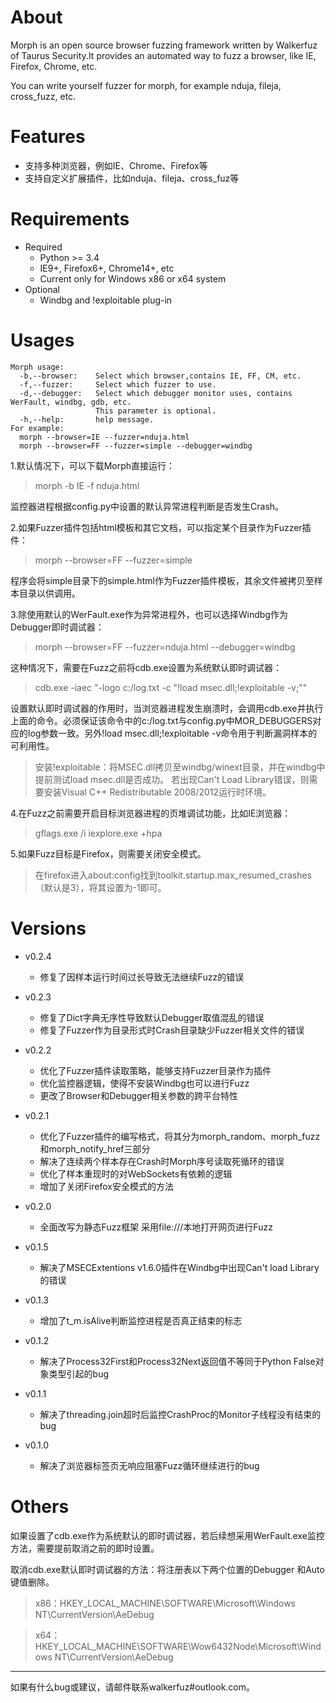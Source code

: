 # About

Morph is an open source browser fuzzing framework written by Walkerfuz of Taurus Security.It provides an automated way to fuzz a browser, like IE, Firefox, Chrome, etc.

You can write yourself fuzzer for morph, for example nduja, fileja, cross_fuzz, etc.

# Features

* 支持多种浏览器，例如IE、Chrome、Firefox等
* 支持自定义扩展插件，比如nduja、fileja、cross_fuz等

# Requirements

* Required
    * Python >= 3.4
    * IE9+, Firefox6+, Chrome14+, etc
    * Current only for Windows x86 or x64 system
* Optional
    * Windbg and !exploitable plug-in

# Usages

	Morph usage:
	  -b,--browser:    Select which browser,contains IE, FF, CM, etc.
	  -f,--fuzzer:     Select which fuzzer to use.
	  -d,--debugger:   Select which debugger monitor uses, contains WerFault, windbg, gdb, etc.
					   This parameter is optional.
	  -h,--help:       help message.
	For example:
	  morph --browser=IE --fuzzer=nduja.html
	  morph --browser=FF --fuzzer=simple --debugger=windbg

1.默认情况下，可以下载Morph直接运行：

> morph -b IE -f nduja.html

监控器进程根据config.py中设置的默认异常进程判断是否发生Crash。

2.如果Fuzzer插件包括html模板和其它文档，可以指定某个目录作为Fuzzer插件：

> morph --browser=FF --fuzzer=simple

程序会将simple目录下的simple.html作为Fuzzer插件模板，其余文件被拷贝至样本目录以供调用。

3.除使用默认的WerFault.exe作为异常进程外，也可以选择Windbg作为Debugger即时调试器：

> morph --browser=FF --fuzzer=nduja.html --debugger=windbg

这种情况下，需要在Fuzz之前将cdb.exe设置为系统默认即时调试器：

> cdb.exe -iaec "-logo c:/log.txt -c \"!load msec.dll;!exploitable -v;\""

设置默认即时调试器的作用时，当浏览器进程发生崩溃时，会调用cdb.exe并执行上面的命令。必须保证该命令中的c:/log.txt与config.py中MOR_DEBUGGERS对应的log参数一致。另外!load msec.dll;!exploitable -v命令用于判断漏洞样本的可利用性。

> 安装!exploitable：将MSEC.dll拷贝至windbg/winext目录，并在windbg中提前测试load msec.dll是否成功。
若出现Can't Load Library错误，则需要安装Visual C++ Redistributable 2008/2012运行时环境。

4.在Fuzz之前需要开启目标浏览器进程的页堆调试功能，比如IE浏览器：

> gflags.exe /i iexplore.exe +hpa

5.如果Fuzz目标是Firefox，则需要关闭安全模式。
> 在firefox进入about:config找到toolkit.startup.max_resumed_crashes（默认是3），将其设置为-1即可。

# Versions

* v0.2.4
	* 修复了因样本运行时间过长导致无法继续Fuzz的错误

* v0.2.3
	* 修复了Dict字典无序性导致默认Debugger取值混乱的错误
	* 修复了Fuzzer作为目录形式时Crash目录缺少Fuzzer相关文件的错误

* v0.2.2
	* 优化了Fuzzer插件读取策略，能够支持Fuzzer目录作为插件
	* 优化监控器逻辑，使得不安装Windbg也可以进行Fuzz
	* 更改了Browser和Debugger相关参数的跨平台特性

* v0.2.1
	* 优化了Fuzzer插件的编写格式，将其分为morph_random、morph_fuzz和morph_notify_href三部分
	* 解决了连续两个样本存在Crash时Morph序号读取死循环的错误
    * 优化了样本重现时的对WebSockets有依赖的逻辑
	* 增加了关闭Firefox安全模式的方法

* v0.2.0
	* 全面改写为静态Fuzz框架 采用file:///本地打开网页进行Fuzz

* v0.1.5
	* 解决了MSECExtentions v1.6.0插件在Windbg中出现Can't load Library的错误
	
* v0.1.3
	* 增加了t_m.isAlive判断监控进程是否真正结束的标志
	
* v0.1.2
	* 解决了Process32First和Process32Next返回值不等同于Python False对象类型引起的bug

* v0.1.1
	* 解决了threading.join超时后监控CrashProc的Monitor子线程没有结束的bug

* v0.1.0
	* 解决了浏览器标签页无响应阻塞Fuzz循环继续进行的bug

# Others

如果设置了cdb.exe作为系统默认的即时调试器，若后续想采用WerFault.exe监控方法，需要提前取消之前的即时设置。

取消cdb.exe默认即时调试器的方法：将注册表以下两个位置的Debugger 和Auto键值删除。

> x86：HKEY_LOCAL_MACHINE\SOFTWARE\Microsoft\Windows NT\CurrentVersion\AeDebug

> x64： HKEY_LOCAL_MACHINE\SOFTWARE\Wow6432Node\Microsoft\Windows NT\CurrentVersion\AeDebug

------

如果有什么bug或建议，请邮件联系walkerfuz#outlook.com。
